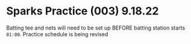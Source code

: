 # Sparks Practice (003) 9.18.22

<auro-alert type="information" style="margin-bottom: 2rem">
Batting tee and nets will need to be set up BEFORE batting station starts <code>01:00</code>.
</auro-alert>

<auro-alert type="warning" style="margin-bottom: 2rem">
Practice schedule is being revised
</auro-alert>



<!-- | Time | Station | Activity | Coach | Location |
| --- | --- | --- | --- | --- |
| 00:00 - 00:05 | Intro | Practice intro, rules and today’s expectations  | Coach Victor and Coach Dale | DO |
| 00:05 - 00:15 | Warm-ups | Stretch and physical warm-ups (warm-up list) | Player led | HP |
| 00:15 - 00:20 || [One-knee drill](https://www.youtube.com/watch?t=86&v=BomXCfnLl7Q&feature=youtu.be&ab_channel=ChristopherTirao) | Player led | 1B L |
| 00:20 - 00:25 || [Side straddle position](https://www.youtube.com/watch?v=BomXCfnLl7Q&t=210s&ab_channel=ChristopherTirao) | Player led | 1B L |
| 00:25 - 00:30 || [Long toss drill](https://www.youtube.com/watch?v=BomXCfnLl7Q&t=358s&ab_channel=ChristopherTirao) | Player led | 1B L |

| Time | Station | Activity | Coach | Location |
| --- | --- | --- | --- | --- |
| 00:35 - 00:50 | Defense | [Force vs. Tag Plays (sweep and tag)](https://www.youtube.com/watch?v=jJUhGMrxdcs&ab_channel=SKLZBaseball) | Coach Victor and Coach Dale | FF |

| Time | Station | Activity | Coach | Location |
| --- | --- | --- | --- | --- |
| 01:00 - 01:30 | Infield | [3 cone drill](https://www.youtube.com/watch?v=QaXiNUOzJ2k&ab_channel=ZONEDSportsAcademy) | TBD | SS |
| | Outfield | [8 ball drill](https://www.youtube.com/watch?v=4XSifegbj7Y&ab_channel=ChampionshipProductions) | Coach Dale | CF |
| | Batting | Batting station (skills balls or off tee) | Player led/Dad help | OF |

| Time | Station | Activity | Coach | Location |
| --- | --- | --- | --- | --- |
| 01:30 - 02:00 | Batting | Blue flame batting | Dad help | FF | -->

<!-- ### Defense

After demonstrating the [sweep and tag](https://www.youtube.com/watch?v=jJUhGMrxdcs&ab_channel=SKLZBaseball) drill, players will line up at 2B to perform the task. A coach or dad will call out __TAG__ or __FORCE__ and throw the ball to 2B.

If the call is __FORCE__, the player is expected to catch the ball with a foot touching the base. There is no need to tag the runner.

If the call is __TAG__, the player is expected to straddle 2B and perform the sweep and tag drill.

### Infield

Line up 2 or 3 player at both the SS and the 1B position. Perform the drills a few times and rotate.

This drill station will be performing the 3 cone drill. A coach will bat or toss a ball to the SS position where the cones are and the players are expected to perform the footwork as described in [the video](https://www.youtube.com/watch?v=QaXiNUOzJ2k&ab_channel=ZONEDSportsAcademy). Once the player has the ball, the player is to throw the ball to 1B.

The player on 1B is directed to use the proper footwork as described [in this video](https://www.youtube.com/watch?v=J_pHQeIWgsM&ab_channel=ZONEDSportsAcademy).

### Outfield

Players are to work with a dad or coach to perform the [8 ball drill](https://www.youtube.com/watch?v=4XSifegbj7Y&ab_channel=ChampionshipProductions).

### Batting

Players can bat into net off tee, soft toss or be tossed skills balls. Reps reps reps. Please review the [proper hitting](/properhitting) mechanics page for instruction. -->


<link rel="stylesheet" href="https://unpkg.com/@alaskaairux/design-tokens@latest/dist/tokens/CSSCustomProperties.css" />
<link rel="stylesheet" href="https://unpkg.com/@alaskaairux/webcorestylesheets@latest/dist/bundled/essentials.css" />

<script src="https://unpkg.com/@aurodesignsystem/auro-alert@latest/dist/auro-alert__bundled.js" type="module"></script>
